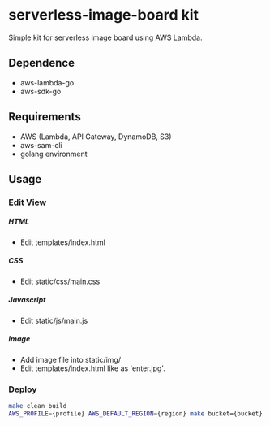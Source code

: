 # serverless-image-board kit
Simple kit for serverless image board using AWS Lambda.


## Dependence
- aws-lambda-go
- aws-sdk-go


## Requirements
- AWS (Lambda, API Gateway, DynamoDB, S3)
- aws-sam-cli
- golang environment


## Usage

### Edit View
##### HTML
- Edit templates/index.html

##### CSS
- Edit static/css/main.css

##### Javascript
- Edit static/js/main.js

##### Image
- Add image file into static/img/
- Edit templates/index.html like as 'enter.jpg'.

### Deploy
```bash
make clean build
AWS_PROFILE={profile} AWS_DEFAULT_REGION={region} make bucket={bucket} stack={stack name} deploy
```
